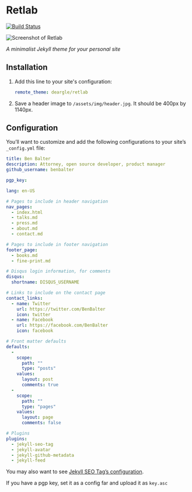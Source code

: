 # Retlab

[![Build Status](https://travis-ci.org/benbalter/retlab.svg?branch=master)](https://travis-ci.org/benbalter/retlab)

![Screenshot of Retlab](screenshot.png)

*A minimalist Jekyll theme for your personal site*


## Installation

1. Add this line to your site's configuration:

   ```yaml
   remote_theme: deargle/retlab
   ```

2. Save a header image to `/assets/img/header.jpg`. It should be 400px by 1140px.

## Configuration

You’ll want to customize and add the following configurations to your site’s `_config.yml` file:

```yml
title: Ben Balter
description: Attorney, open source developer, product manager
github_username: benbalter

pgp_key:

lang: en-US

# Pages to include in header navigation
nav_pages:
  - index.html
  - talks.md
  - press.md
  - about.md
  - contact.md

# Pages to include in footer navigation
footer_page:
  - books.md
  - fine-print.md

# Disqus login information, for comments
disqus:
  shortname: DISQUS_USERNAME

# Links to include on the contact page
contact_links:
  - name: Twitter
    url: https://twitter.com/BenBalter
    icon: twitter
  - name: Facebook
    url: https://facebook.com/BenBalter
    icon: facebook

# Front matter defaults
defaults:
  -
    scope:
      path: ""
      type: "posts"
    values:
      layout: post
      comments: true
  -
    scope:
      path: ""
      type: "pages"
    values:
      layout: page
      comments: false

# Plugins
plugins:
  - jekyll-seo-tag
  - jekyll-avatar
  - jekyll-github-metadata
  - jekyll-feed
```

You may also want to see [Jekyll SEO Tag’s configuration](https://github.com/jekyll/jekyll-seo-tag).

If you have a pgp key, set it as a config far and upload it as `key.asc`

